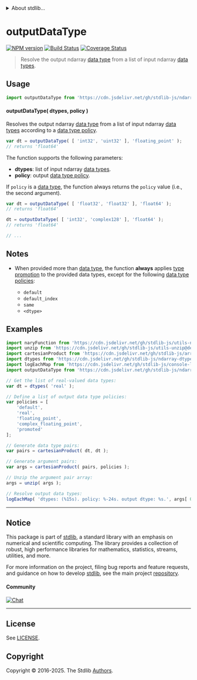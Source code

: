 <!--

@license Apache-2.0

Copyright (c) 2025 The Stdlib Authors.

Licensed under the Apache License, Version 2.0 (the "License");
you may not use this file except in compliance with the License.
You may obtain a copy of the License at

   http://www.apache.org/licenses/LICENSE-2.0

Unless required by applicable law or agreed to in writing, software
distributed under the License is distributed on an "AS IS" BASIS,
WITHOUT WARRANTIES OR CONDITIONS OF ANY KIND, either express or implied.
See the License for the specific language governing permissions and
limitations under the License.

-->


<details>
  <summary>
    About stdlib...
  </summary>
  <p>We believe in a future in which the web is a preferred environment for numerical computation. To help realize this future, we've built stdlib. stdlib is a standard library, with an emphasis on numerical and scientific computation, written in JavaScript (and C) for execution in browsers and in Node.js.</p>
  <p>The library is fully decomposable, being architected in such a way that you can swap out and mix and match APIs and functionality to cater to your exact preferences and use cases.</p>
  <p>When you use stdlib, you can be absolutely certain that you are using the most thorough, rigorous, well-written, studied, documented, tested, measured, and high-quality code out there.</p>
  <p>To join us in bringing numerical computing to the web, get started by checking us out on <a href="https://github.com/stdlib-js/stdlib">GitHub</a>, and please consider <a href="https://opencollective.com/stdlib">financially supporting stdlib</a>. We greatly appreciate your continued support!</p>
</details>

# outputDataType

[![NPM version][npm-image]][npm-url] [![Build Status][test-image]][test-url] [![Coverage Status][coverage-image]][coverage-url] <!-- [![dependencies][dependencies-image]][dependencies-url] -->

> Resolve the output ndarray [data type][@stdlib/ndarray/dtypes] from a list of input ndarray [data types][@stdlib/ndarray/dtypes].

<!-- Section to include introductory text. Make sure to keep an empty line after the intro `section` element and another before the `/section` close. -->

<section class="intro">

</section>

<!-- /.intro -->

<!-- Package usage documentation. -->



<section class="usage">

## Usage

```javascript
import outputDataType from 'https://cdn.jsdelivr.net/gh/stdlib-js/ndarray-base-output-dtype@deno/mod.js';
```

#### outputDataType( dtypes, policy )

Resolves the output ndarray [data type][@stdlib/ndarray/dtypes] from a list of input ndarray [data types][@stdlib/ndarray/dtypes] according to a [data type policy][@stdlib/ndarray/output-dtype-policies].

```javascript
var dt = outputDataType( [ 'int32', 'uint32' ], 'floating_point' );
// returns 'float64'
```

The function supports the following parameters:

-   **dtypes**: list of input ndarray [data types][@stdlib/ndarray/dtypes].
-   **policy**: output [data type policy][@stdlib/ndarray/output-dtype-policies].

If `policy` is a [data type][@stdlib/ndarray/dtypes], the function always returns the `policy` value (i.e., the second argument).

```javascript
var dt = outputDataType( [ 'float32', 'float32' ], 'float64' );
// returns 'float64'

dt = outputDataType( [ 'int32', 'complex128' ], 'float64' );
// returns 'float64'

// ...
```

</section>

<!-- /.usage -->

<!-- Package usage notes. Make sure to keep an empty line after the `section` element and another before the `/section` close. -->

<section class="notes">

## Notes

-   When provided more than [data type][@stdlib/ndarray/dtypes], the function **always** applies [type promotion][@stdlib/ndarray/promotion-rules] to the provided data types, except for the following [data type policies][@stdlib/ndarray/output-dtype-policies]:

    -   `default`
    -   `default_index`
    -   `same`
    -   `<dtype>`

</section>

<!-- /.notes -->

<!-- Package usage examples. -->

<section class="examples">

## Examples

<!-- eslint no-undef: "error" -->

```javascript
import naryFunction from 'https://cdn.jsdelivr.net/gh/stdlib-js/utils-nary-function@deno/mod.js';
import unzip from 'https://cdn.jsdelivr.net/gh/stdlib-js/utils-unzip@deno/mod.js';
import cartesianProduct from 'https://cdn.jsdelivr.net/gh/stdlib-js/array-base-cartesian-product@deno/mod.js';
import dtypes from 'https://cdn.jsdelivr.net/gh/stdlib-js/ndarray-dtypes@deno/mod.js';
import logEachMap from 'https://cdn.jsdelivr.net/gh/stdlib-js/console-log-each-map@deno/mod.js';
import outputDataType from 'https://cdn.jsdelivr.net/gh/stdlib-js/ndarray-base-output-dtype@deno/mod.js';

// Get the list of real-valued data types:
var dt = dtypes( 'real' );

// Define a list of output data type policies:
var policies = [
    'default',
    'real',
    'floating_point',
    'complex_floating_point',
    'promoted'
];

// Generate data type pairs:
var pairs = cartesianProduct( dt, dt );

// Generate argument pairs:
var args = cartesianProduct( pairs, policies );

// Unzip the argument pair array:
args = unzip( args );

// Resolve output data types:
logEachMap( 'dtypes: (%15s). policy: %-24s. output dtype: %s.', args[ 0 ], args[ 1 ], naryFunction( outputDataType, 2 ) );
```

</section>

<!-- /.examples -->

<!-- Section to include cited references. If references are included, add a horizontal rule *before* the section. Make sure to keep an empty line after the `section` element and another before the `/section` close. -->

<section class="references">

</section>

<!-- /.references -->

<!-- Section for related `stdlib` packages. Do not manually edit this section, as it is automatically populated. -->

<section class="related">

</section>

<!-- /.related -->

<!-- Section for all links. Make sure to keep an empty line after the `section` element and another before the `/section` close. -->


<section class="main-repo" >

* * *

## Notice

This package is part of [stdlib][stdlib], a standard library with an emphasis on numerical and scientific computing. The library provides a collection of robust, high performance libraries for mathematics, statistics, streams, utilities, and more.

For more information on the project, filing bug reports and feature requests, and guidance on how to develop [stdlib][stdlib], see the main project [repository][stdlib].

#### Community

[![Chat][chat-image]][chat-url]

---

## License

See [LICENSE][stdlib-license].


## Copyright

Copyright &copy; 2016-2025. The Stdlib [Authors][stdlib-authors].

</section>

<!-- /.stdlib -->

<!-- Section for all links. Make sure to keep an empty line after the `section` element and another before the `/section` close. -->

<section class="links">

[npm-image]: http://img.shields.io/npm/v/@stdlib/ndarray-base-output-dtype.svg
[npm-url]: https://npmjs.org/package/@stdlib/ndarray-base-output-dtype

[test-image]: https://github.com/stdlib-js/ndarray-base-output-dtype/actions/workflows/test.yml/badge.svg?branch=main
[test-url]: https://github.com/stdlib-js/ndarray-base-output-dtype/actions/workflows/test.yml?query=branch:main

[coverage-image]: https://img.shields.io/codecov/c/github/stdlib-js/ndarray-base-output-dtype/main.svg
[coverage-url]: https://codecov.io/github/stdlib-js/ndarray-base-output-dtype?branch=main

<!--

[dependencies-image]: https://img.shields.io/david/stdlib-js/ndarray-base-output-dtype.svg
[dependencies-url]: https://david-dm.org/stdlib-js/ndarray-base-output-dtype/main

-->

[chat-image]: https://img.shields.io/gitter/room/stdlib-js/stdlib.svg
[chat-url]: https://app.gitter.im/#/room/#stdlib-js_stdlib:gitter.im

[stdlib]: https://github.com/stdlib-js/stdlib

[stdlib-authors]: https://github.com/stdlib-js/stdlib/graphs/contributors

[umd]: https://github.com/umdjs/umd
[es-module]: https://developer.mozilla.org/en-US/docs/Web/JavaScript/Guide/Modules

[deno-url]: https://github.com/stdlib-js/ndarray-base-output-dtype/tree/deno
[deno-readme]: https://github.com/stdlib-js/ndarray-base-output-dtype/blob/deno/README.md
[umd-url]: https://github.com/stdlib-js/ndarray-base-output-dtype/tree/umd
[umd-readme]: https://github.com/stdlib-js/ndarray-base-output-dtype/blob/umd/README.md
[esm-url]: https://github.com/stdlib-js/ndarray-base-output-dtype/tree/esm
[esm-readme]: https://github.com/stdlib-js/ndarray-base-output-dtype/blob/esm/README.md
[branches-url]: https://github.com/stdlib-js/ndarray-base-output-dtype/blob/main/branches.md

[stdlib-license]: https://raw.githubusercontent.com/stdlib-js/ndarray-base-output-dtype/main/LICENSE

[@stdlib/ndarray/dtypes]: https://github.com/stdlib-js/ndarray-dtypes/tree/deno

[@stdlib/ndarray/output-dtype-policies]: https://github.com/stdlib-js/ndarray-output-dtype-policies/tree/deno

[@stdlib/ndarray/promotion-rules]: https://github.com/stdlib-js/ndarray-promotion-rules/tree/deno

</section>

<!-- /.links -->
